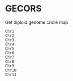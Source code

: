 # GECORS
Get diploid genome cricle map 

```
Chr1
Chr2
Chr3
Chr4
Chr5
Chr6
Chr7
Chr8
Chr9
Chr10
Chr11
```
